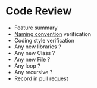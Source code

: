 # Code Review
- Feature summary
- [Naming convention](coding-convention/naming-convention.md) verification
- Coding style verification
- Any new libraries ?
- Any new Class ?
- Any new File ?
- Any loop ?
- Any recursive ?
- Record in pull request

